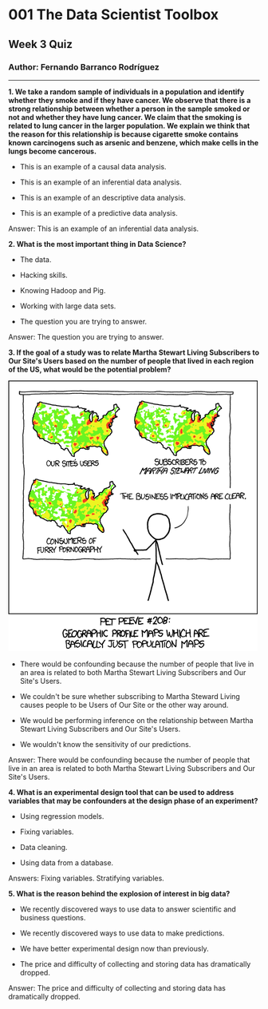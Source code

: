﻿# 001 The Data Scientist Toolbox

## Week 3 Quiz

### Author: Fernando Barranco Rodríguez

---

**1. We take a random sample of individuals in a population and identify whether they smoke and if they have cancer. We observe that there is a strong relationship between whether a person in the sample smoked or not and whether they have lung cancer. We claim that the smoking is related to lung cancer in the larger population. We explain we think that the reason for this relationship is because cigarette smoke contains known carcinogens such as arsenic and benzene, which make cells in the lungs become cancerous.**

* This is an example of a causal data analysis.

* This is an example of an inferential data analysis.

* This is an example of an descriptive data analysis.

* This is an example of a predictive data analysis.

Answer: This is an example of an inferential data analysis.

**2. What is the most important thing in Data Science?**

* The data.
 
* Hacking skills.

* Knowing Hadoop and Pig.

* Working with large data sets.

* The question you are trying to answer.

Answer: The question you are trying to answer.

**3. If the goal of a study was to relate Martha Stewart Living Subscribers to Our Site's Users based on the number of people that lived in each region of the US, what would be the potential problem?**

![plot1](figures/plot1.png)

* There would be confounding because the number of people that live in an area is related to both Martha Stewart Living Subscribers and Our Site's Users.

* We couldn't be sure whether subscribing to Martha Steward Living causes people to be Users of Our Site or the other way around.

* We would be performing inference on the relationship between Martha Stewart Living Subscribers and Our Site's Users.

* We wouldn't know the sensitivity of our predictions.

Answer: There would be confounding because the number of people that live in an area is related to both Martha Stewart Living Subscribers and Our Site's Users.

**4. What is an experimental design tool that can be used to address variables that may be confounders at the design phase of an experiment?**

* Using regression models.

* Fixing variables.

* Data cleaning.

* Using data from a database.

Answers: Fixing variables. Stratifying variables.

**5. What is the reason behind the explosion of interest in big data?**

* We recently discovered ways to use data to answer scientific and business questions.

* We recently discovered ways to use data to make predictions.

* We have better experimental design now than previously.

* The price and difficulty of collecting and storing data has dramatically dropped.

Answer: The price and difficulty of collecting and storing data has dramatically dropped.






